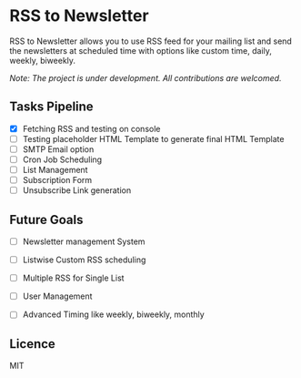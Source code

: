 # RSS to Newsletter
RSS to Newsletter allows you to use RSS feed for your mailing list and send the newsletters at scheduled time with options like custom time, daily, weekly, biweekly.

*Note: The project is under development. All contributions are welcomed.*

## Tasks Pipeline

- [x] Fetching RSS and testing on console
- [ ] Testing placeholder HTML Template to generate final HTML Template
- [ ] SMTP Email option
- [ ] Cron Job Scheduling
- [ ] List Management 
- [ ] Subscription Form
- [ ] Unsubscribe Link generation

## Future Goals
- [ ] Newsletter management System
- [ ] Listwise Custom RSS scheduling
- [ ] Multiple RSS for Single List
- [ ] User Management
- [ ] Advanced Timing like weekly, biweekly, monthly





## Licence
MIT